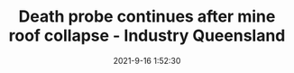---
"title": "Death probe continues after mine roof collapse - Industry Queensland"
"date": "2021-9-16 1:52:30"
"feed_name": "GOOGLENEWSMINING"
"feed_website": "https://news.google.com/search?q=mining%2Bincident&hl=en-US&gl=US&ceid=US:en"
"feed_rss": "https://news.google.com/rss/search?q=mining%2Bincident&hl=en-US&gl=US&ceid=US:en"
"link": "https://www.i-q.net.au/main/crinum-death-probe-continues-after-roof-collapse"
"file": "_posts/2021-1-1-c25f2a02dddd8a84874b72307b0e0b45bac54146.md"
"accident": "0"
"drilling": "0"
---